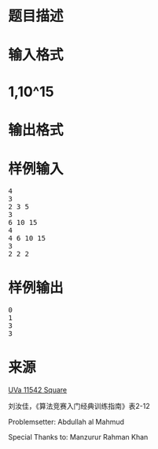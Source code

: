

# 题目描述



# 输入格式



# 1,10^15



# 输出格式



# 样例输入


<pre>4
3
2 3 5
3
6 10 15
4
4 6 10 15
3
2 2 2
</pre>

# 样例输出


<pre>0
1
3
3
</pre>

# 来源


<p>
<a href="http://uva.onlinejudge.org/index.php?option=com_onlinejudge&amp;Itemid=8&amp;category=489&amp;page=show_problem&amp;problem=2537" target="_blank">UVa 11542 Square</a> 
</p>
<p>
刘汝佳，《算法竞赛入门经典训练指南》表2-12
</p>
<p>
Problemsetter: Abdullah al Mahmud
</p>
<p>
Special Thanks to: Manzurur Rahman Khan
</p>
